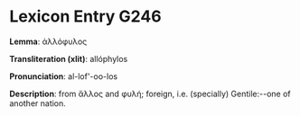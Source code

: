# Lexicon Entry G246

**Lemma**: ἀλλόφυλος

**Transliteration (xlit)**: allóphylos

**Pronunciation**: al-lof'-oo-los

**Description**:
from ἄλλος and φυλή; foreign, i.e. (specially) Gentile:--one of another nation.
